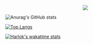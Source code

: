 
<div align="center"> <img src="https://metrics.lecoq.io/DoraDong-2023?template=classic&config.timezone=Asia%2FShanghai"> </div>

![Anurag's GitHub stats](https://github-readme-stats.vercel.app/api?username=DoraDong-2023&show_icons=true&theme=merko)

[![Top Langs](https://github-readme-stats.vercel.app/api/top-langs/?username=DoraDong-2023&layout=donut)](https://github.com/anuraghazra/github-readme-stats)

[![Harlok's wakatime stats](https://github-readme-stats.vercel.app/api/wakatime?username=DoraDong-2023)](https://github.com/anuraghazra/github-readme-stats)
